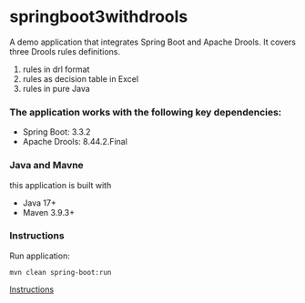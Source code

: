 # springboot3withdrools

A demo application that integrates Spring Boot and Apache Drools.
It covers three Drools rules definitions.

1. rules in drl format
1. rules as decision table in Excel
1. rules in pure Java

### The application works with the following key dependencies:
* Spring Boot: 3.3.2
* Apache Drools: 8.44.2.Final

### Java and Mavne
this application is built with
* Java 17+
* Maven 3.9.3+

### Instructions

Run application:

```
mvn clean spring-boot:run
```

[Instructions](https://medium.com/@yangli136/apache-drools-with-spring-boot-3-84a0b2735ed0)
